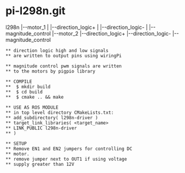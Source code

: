 # pi-l298n.git
l298n
	|--motor_1
	|  |--direction_logic+
	|  |--direction_logic-
	|  |--magnitude_control
	|--motor_2
	   |--direction_logic+
	   |--direction_logic-
	   |--magnitude_control

	** direction logic high and low signals 
	** are written to output pins using wiringPi

	** magnitude control pwm signals are written
	** to the motors by pigpio library

	** COMPILE
	**	$ mkdir build 
	**	$ cd build
	**	$ cmake .. && make

	** USE AS ROS MODULE
	** in top level directory CMakeLists.txt:
	** add_subdirectory( l298n-driver )
	** target_link_libraries( <target_name>
	** LINK_PUBLIC l298n-driver
	** )

	** SETUP
	** Remove EN1 and EN2 jumpers for controlling DC
	** motor.
	** remove jumper next to OUT1 if using voltage
	** supply greater than 12V
